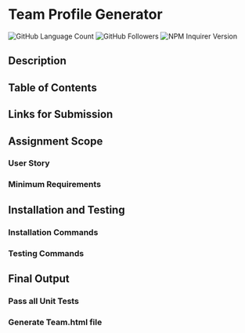 # Team Profile Generator

![GitHub Language Count](https://img.shields.io/github/languages/count/KEDuran/Team_Profile_Generator?label=Languages%20Used&logo=GitHub)
![GitHub Followers](https://img.shields.io/github/followers/KEDuran?color=orange&label=Followers&logo=GitHub)
![NPM Inquirer Version](https://img.shields.io/npm/v/inquirer?color=green&label=NPM%20Inquirer&logo=NPM)

## Description

## Table of Contents

## Links for Submission

## Assignment Scope

### User Story

### Minimum Requirements

## Installation and Testing

### Installation Commands

### Testing Commands

## Final Output

### Pass all Unit Tests

### Generate Team.html file
